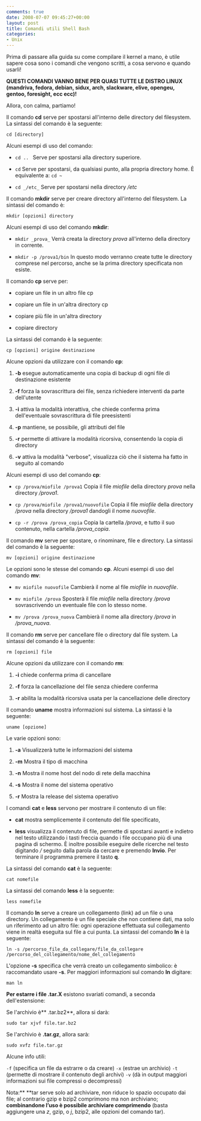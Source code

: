 ```yaml
---
comments: true
date: 2008-07-07 09:45:27+00:00
layout: post
title: Comandi utili Shell Bash
categories:
- Unix
---
```


Prima di passare alla guida su come compilare il kernel a mano, è utile sapere cosa sono i comandi che vengono scritti, a cosa servono e quando usarli!

**QUESTI COMANDI VANNO BENE PER QUASI TUTTE LE DISTRO LINUX (mandriva, fedora, debian, sidux, arch, slackware, elive, opengeu, gentoo, foresight, ecc ecc)!**

Allora, con calma, partiamo!

Il comando **cd** serve per spostarsi all'interno delle directory del filesystem. La sintassi del comando è la seguente:

`cd [directory]`

Alcuni esempi di uso del comando:



	
  * `cd .. ` Serve per spostarsi alla directory superiore.

	
  * `cd` Serve per spostarsi, da qualsiasi punto, alla propria directory home. È equivalente a: `cd ~`

	
  * `cd _/etc_` Serve per spostarsi nella directory _/etc_


Il comando **mkdir** serve per creare directory all'interno del filesystem.  La sintassi del comando è:

`mkdir [opzioni] directory`

Alcuni esempi di uso del comando **mkdir**:



	
  * `mkdir _prova_` Verrà creata la directory _prova_ all'interno della directory in corrente.

	
  * `mkdir -p /prova1/bin` In questo modo verranno create tutte le directory comprese nel percorso, anche se la prima directory specificata non esiste.


Il comando **cp** serve per:



	
  * copiare un file in un altro file cp

	
  * copiare un file in un'altra directory cp

	
  * copiare più file in un'altra directory

	
  * copiare directory


La sintassi del comando è la seguente:

`cp [opzioni] origine destinazione`

Alcune opzioni da utilizzare con il comando **cp**:



	
  1. **-b** esegue automaticamente una copia di backup di ogni file di destinazione esistente

	
  2. **-f** forza la sovrascrittura dei file, senza richiedere interventi da parte dell'utente

	
  3. **-i** attiva la modalità interattiva, che chiede conferma prima dell'eventuale sovrascrittura di file preesistenti

	
  4. **-p** mantiene, se possibile, gli attributi del file

	
  5. **-r** permette di attivare la modalità ricorsiva, consentendo la copia di directory

	
  6. **-v** attiva la modalità "verbose", visualizza ciò che il sistema ha fatto in seguito al comando


Alcuni esempi di uso del comando **cp**:



	
  * `cp /prova/miofile /prova1`
Copia il file _miofile_ della directory _prova_ nella directory _/prova1_.

	
  * `cp /prova/miofile /prova1/nuovofile`
Copia il file _miofile_ della directory _/prova_ nella directory _/prova1_ dandogli il nome _nuovofile_.

	
  * `cp -r /prova /prova_copia`
Copia la cartella _/prova_, e tutto il suo contenuto, nella cartella _/prova_copia_.


Il comando **mv** serve per spostare, o rinominare, file e directory.  La sintassi del comando è la seguente:

`mv [opzioni] origine destinazione`

Le opzioni sono le stesse del comando **cp**. Alcuni esempi di uso del comando **mv**:



	
  * `mv miofile nuovofile`
Cambierà il nome al file _miofile_ in _nuovofile_.

	
  * `mv miofile /prova`
Sposterà il file _miofile_ nella directory _/prova_ sovrascrivendo un eventuale file con lo stesso nome.

	
  * `mv /prova /prova_nuova`
Cambierà il nome alla directory _/prova_ in _/prova_nuova_.


Il comando **rm** serve per cancellare file o directory dal file system.  La sintassi del comando è la seguente:

`rm [opzioni] file `

Alcune opzioni da utilizzare con il comando **rm**:



	
  1. **-i** chiede conferma prima di cancellare

	
  2. **-f** forza la cancellazione del file senza chiedere conferma

	
  3. **-r** abilita la modalità ricorsiva usata per la cancellazione delle directory


Il comando **uname** mostra informazioni sul sistema. La sintassi è la seguente:

`uname [opzione]`

Le varie opzioni sono:



	
  1. **-a** Visualizzerà tutte le informazioni del sistema

	
  2. **-m** Mostra il tipo di macchina

	
  3. **-n** Mostra il nome host del nodo di rete della macchina

	
  4. **-s** Mostra il nome del sistema operativo

	
  5. **-r** Mostra la release del sistema operativo


I comandi **cat** e **less** servono per mostrare il contenuto di un file:



	
  * **cat** mostra semplicemente il contenuto del file specificato,

	
  * **less** visualizza il contenuto di file, permette di spostarsi avanti e indietro nel testo utilizzando i tasti freccia quando i file occupano più di una pagina di schermo. È inoltre possibile eseguire delle ricerche nel testo digitando _/_ seguito dalla parola da cercare e premendo **Invio**. Per terminare il programma premere il tasto **q**.


La sintassi del comando **cat** è la seguente:

`cat nomefile`

La sintassi del comando **less** è la seguente:

`less nomefile`

Il comando **ln** serve a creare un collegamento (link) ad un file o una directory. Un collegamento è un file speciale che non contiene dati, ma solo un riferimento ad un altro file: ogni operazione effettuata sul collegamento viene in realtà eseguita sul file a cui punta. La sintassi del comando **ln** è la seguente:

`ln -s /percorso_file_da_collegare/file_da_collegare /percorso_del_collegamento/nome_del_collegamento`

L'opzione **-s** specifica che verrà creato un collegamento simbolico: è raccomandato usare **-s**.
Per maggiori informazioni sul comando **ln** digitare:

`man ln`

**Per estarre i file .tar.X** esistono svariati comandi, a seconda dell'estensione:

Se l'archivio è** .tar.bz2**, allora si darà:

`sudo tar xjvf file.tar.bz2`

Se l'archivio è **.tar.gz**, allora sarà:

`sudo xvfz file.tar.gz`

Alcune info utili:

`-f` (specifica un file da estrarre o da creare)
`-x` (estrae un archivio)
`-t` (permette di mostrare il contenuto degli archivi)
`-v` (dà  in output maggiori informazioni sui file compressi o decompressi)

Nota:** **tar serve solo ad archiviare, non riduce lo spazio occupato dai file; al contrario gzip e bzip2 comprimono ma non archiviano; **combinandone l’uso è possibile archiviare comprimendo** (basta aggiungere una _z_, gzip, o _j_, bzip2, alle opzioni del comando tar).
